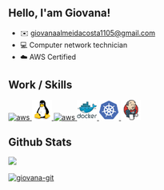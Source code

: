 ## Hello, I'am Giovana!
* :envelope:  giovanaalmeidacosta1105@gmail.com
* :computer:  Computer network technician
* :cloud:  AWS Certified 
 
 <!--Amazon Web Services-->
<h2 align="left">Work / Skills</h2>
<p align="left"> 
<a href="https://aws.amazon.com" target="_blank" rel="noreferrer"> <img src="https://www.vectorlogo.zone/logos/amazon_aws/amazon_aws-icon.svg" alt="aws" width="40" height="40"/> </a> <!--   -->
<!--GNU Linux--> 
<a href="https://www.linux.org/" target="_blank" rel="noreferrer"> <img src="https://raw.githubusercontent.com/devicons/devicon/master/icons/linux/linux-original.svg" alt="linux" width="40" height="40"/> </a> <!--   -->
<!--Terraform-->
<a href="https://www.terraform.io/" target="_blank" rel="noreferrer"> <img src="https://www.vectorlogo.zone/logos/terraformio/terraformio-icon.svg" alt="aws" width="40" height="40"/> </a> <!--   -->
 <!--Docker-->
<a href="https://www.docker.com/" target="_blank" rel="noreferrer"> <img src="https://raw.githubusercontent.com/devicons/devicon/master/icons/docker/docker-original-wordmark.svg" alt="docker" width="40" height="40"/> </a> <!--   -->
<!--Kubernetes-->
<a href="https://kubernetes.io/" target="_blank" rel="noreferrer"> <img src="https://github.com/devicons/devicon/blob/v2.15.1/icons/kubernetes/kubernetes-plain.svg" alt="kubernetes" width="40" height="40"/> </a> <!--   -->
<!--Jenkins-->
<a href="https://www.jenkins.io/" target="_blank" rel="noreferrer"> <img src="https://github.com/devicons/devicon/blob/v2.15.1/icons/jenkins/jenkins-original.svg" alt="jenkins" width="40" height="40"/> </a> <!--   -->
<!-- <div style="display: inline_block"><br>
  <img align="center" alt="Giovana-Ansible" height="30" width="40" src="https://github.com/devicons/devicon/blob/master/icons/ansible/ansible-original-wordmark.svg">
  <img align="center" alt="Giovana-Terraform" height="30" width="40" src="https://cdn.jsdelivr.net/gh/devicons/devicon/icons/terraform/terraform-original.svg">
  <img align="center" alt="Giovana-AWS" height="30" width="40" src="https://cdn.jsdelivr.net/gh/devicons/devicon/icons/amazonwebservices/amazonwebservices-original.svg">
  <img align="center" alt="Giovana-Ubuntu" height="30" width="40" src="https://cdn.jsdelivr.net/gh/devicons/devicon/icons/ubuntu/ubuntu-plain.svg">
  <img align="center" alt="Giovana-Debian" height="30" width="40" src="https://cdn.jsdelivr.net/gh/devicons/devicon/icons/debian/debian-original.svg">  -->
<!-- ![Snake animation](https://github.com/giovana-git/giovana-git/blob/output/github-contribution-grid-snake.svg) -->

 </div>
 
<div>
<h2 align="left">Github Stats</h2>
<a href="https://github.com/giovana-git">
<img height="180em" src="https://github-readme-stats.vercel.app/api?username=giovana-git&show_icons=true&theme=dracula&include_all_commits=true&count_private=true"/>

[![giovana-git](https://github-readme-stats.vercel.app/api/top-langs/?username=giovana-git&hide=html&layout=compact&theme=dracula)](https://github.com/giovana-git/)
</div>  
